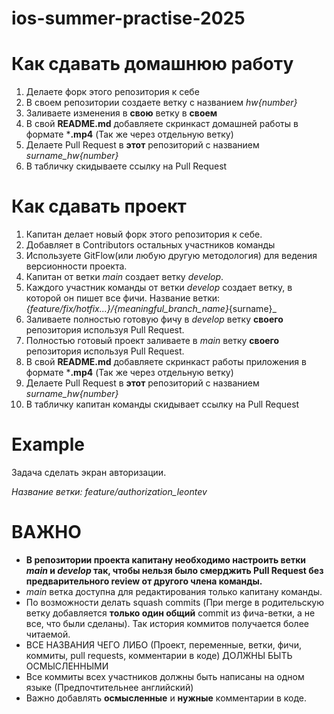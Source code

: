 # ios-summer-practise-2025

# Как сдавать домашнюю работу
1. Делаете форк этого репозитория к себе
2. В своем репозитории создаете ветку с названием _hw{number}_
3. Заливаете изменения в **свою** ветку в **своем**
4. В свой **README.md** добавляете скринкаст домашней работы в формате ***.mp4** (Так же через отдельную ветку)
5. Делаете Pull Request в **этот** репозиторий с названием _surname_hw{number}_
6. В табличку скидываете ссылку на Pull Request

# Как сдавать проект
1. Капитан делает новый форк этого репозитория к себе.
2. Добавляет в Contributors остальных участников команды
3. Используете GitFlow(или любую другую методология) для ведения версионности проекта.
4. Капитан от ветки _main_ создает ветку _develop_.
5. Каждого участник команды от ветки _develop_ создает ветку, в которой он пишет все фичи. Название ветки: _{feature/fix/hotfix...}/{meaningful_branch_name}_{surname}_
6. Заливаете полностью готовую фичу в _develop_ ветку **своего** репозитория используя Pull Request.
7. Полностью готовый проект заливаете в _main_ ветку **своего** репозитория используя Pull Request.
8. В свой **README.md** добавляете скринкаст работы приложения в формате ***.mp4** (Так же через отдельную ветку)
9. Делаете Pull Request в **этот** репозиторий с названием _surname_hw{number}_
10. В табличку капитан команды скидывает ссылку на Pull Request

# Example
Задача сделать экран авторизации.

_Название ветки: feature/authorization_leontev_

# ВАЖНО
- **В репозитории проекта капитану необходимо настроить ветки _main_ и _develop_ так, чтобы нельзя было смерджить Pull Request без предварительного review от другого члена команды.**
- _main_ ветка доступна для редактирования только капитану команды.
- По возможности делать squash commits (При merge в родительскую ветку добавляется **только один общий** commit из фича-ветки, а не все, что были сделаны). Так история коммитов получается более читаемой.
- ВСЕ НАЗВАНИЯ ЧЕГО ЛИБО (Проект, переменные, ветки, фичи, коммиты, pull requests, комментарии в коде) ДОЛЖНЫ БЫТЬ ОСМЫСЛЕННЫМИ
- Все коммиты всех участников должны быть написаны на одном языке (Предпочтительнее английский)
- Важно добавлять **осмысленные** и **нужные** комментарии в коде.
